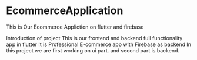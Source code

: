 # EcommerceApplication
 This is Our Ecommerce Appliction on flutter and firebase

 Introduction of project This is our frontend and backend full functionality app in flutter It is Professional E-commerce app with Firebase as backend In this project we are first working on ui part. and second part is backend.

 
